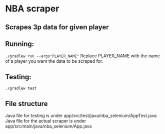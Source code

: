 # NBA scraper
## Scrapes 3p data for given player

## Running: 
`./gradlew run --args"PLAYER_NAME"`
Replace PLAYER_NAME with the name of a player you want the data to be scraped for.

## Testing:
`./gradlew test`

## File structure
Java file for testing is under app/src/test/java/nba_selenium/AppTest.java
Java file for the actual scraper is under app/src/main/java/nba_selenium/App.java
